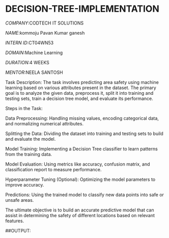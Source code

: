 # DECISION-TREE-IMPLEMENTATION

*COMPANY*:CODTECH IT SOLUTIONS 

*NAME*:kommoju Pavan Kumar ganesh

*INTERN ID*:CT04WN53

*DOMAIN*:Machine Learning

*DURATION*:4 WEEKS

*MENTOR*:NEELA SANTOSH

Task Description:
The task involves predicting area safety using machine learning based on various attributes present in the dataset. The primary goal is to analyze the given data, preprocess it, split it into training and testing sets, train a decision tree model, and evaluate its performance.

Steps in the Task:

Data Preprocessing: Handling missing values, encoding categorical data, and normalizing numerical attributes.

Splitting the Data: Dividing the dataset into training and testing sets to build and evaluate the model.

Model Training: Implementing a Decision Tree classifier to learn patterns from the training data.

Model Evaluation: Using metrics like accuracy, confusion matrix, and classification report to measure performance.

Hyperparameter Tuning (Optional): Optimizing the model parameters to improve accuracy.

Predictions: Using the trained model to classify new data points into safe or unsafe areas.


The ultimate objective is to build an accurate predictive model that can assist in determining the safety of different locations based on relevant features.

##OUTPUT:







